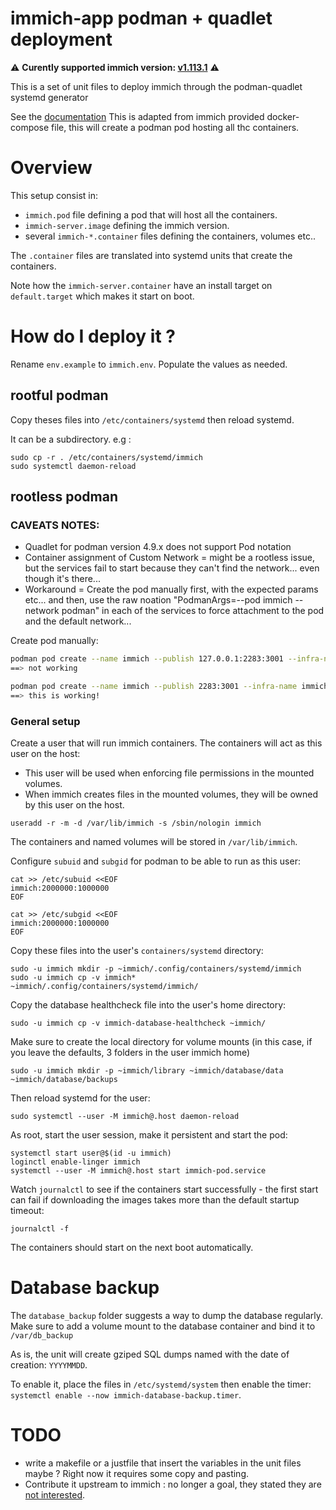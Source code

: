 # immich-app podman + quadlet deployment

⚠️ **Curently supported immich version: [v1.113.1](https://github.com/immich-app/immich/releases/tag/v1.113.1)** ⚠️


This is a set of unit files to deploy immich through the podman-quadlet systemd generator

See the [documentation](https://docs.podman.io/en/latest/markdown/podman-systemd.unit.5.html)
This is adapted from immich provided docker-compose file, this will create a podman pod hosting all thc containers.

# Overview

This setup consist in:
 - `immich.pod` file defining a pod that will host all the containers.
 - `immich-server.image` defining the immich version.
 - several `immich-*.container` files defining the containers, volumes etc..
 
The `.container` files are translated into systemd units that create the containers. 

Note how the `immich-server.container` have an install target on `default.target` which makes it start on boot. 

# How do I deploy it ?

Rename `env.example` to `immich.env`. Populate the values as needed.

## rootful podman

Copy theses files into `/etc/containers/systemd` then reload systemd. 

It can be a subdirectory. e.g : 
```
sudo cp -r . /etc/containers/systemd/immich
sudo systemctl daemon-reload
```

## rootless podman

### CAVEATS NOTES:
 - Quadlet for podman version 4.9.x does not support Pod notation
 - Container assignment of Custom Network = might be a rootless issue, but the services fail to start because they can't find the network... even though it's there...
 - Workaround = Create the pod manually first, with the expected params etc... and then, use the raw noation "PodmanArgs=--pod immich --network podman" in each of the services to force attachment to the pod and the default network...

Create pod manually:

```sh
podman pod create --name immich --publish 127.0.0.1:2283:3001 --infra-name immich-pod --security-opt label=level:s0:c80
==> not working

podman pod create --name immich --publish 2283:3001 --infra-name immich-pod --security-opt label=level:s0:c80
==> this is working!
```

### General setup

Create a user that will run immich containers.
The containers will act as this user on the host:
- This user will be used when enforcing file permissions in the mounted volumes.
- When immich creates files in the mounted volumes, they will be owned by this user on the host.

```
useradd -r -m -d /var/lib/immich -s /sbin/nologin immich
```
The containers and named volumes will be stored in `/var/lib/immich`.

Configure `subuid` and `subgid` for podman to be able to run as this user:
```
cat >> /etc/subuid <<EOF
immich:2000000:1000000
EOF

cat >> /etc/subgid <<EOF
immich:2000000:1000000
EOF
```

Copy these files into the user's `containers/systemd` directory:
```
sudo -u immich mkdir -p ~immich/.config/containers/systemd/immich
sudo -u immich cp -v immich* ~immich/.config/containers/systemd/immich/
```

Copy the database healthcheck file into the user's home directory:
```
sudo -u immich cp -v immich-database-healthcheck ~immich/
```

Make sure to create the local directory for volume mounts (in this case, if you leave the defaults, 3 folders in the user immich home)
```
sudo -u immich mkdir -p ~immich/library ~immich/database/data ~immich/database/backups
```

Then reload systemd for the user:
```
sudo systemctl --user -M immich@.host daemon-reload
```

As root, start the user session, make it persistent and start the pod:
```
systemctl start user@$(id -u immich)
loginctl enable-linger immich
systemctl --user -M immich@.host start immich-pod.service
```

Watch `journalctl` to see if the containers start successfully -
the first start can fail if downloading the images takes more than the default startup timeout:
```
journalctl -f
```

The containers should start on the next boot automatically.

# Database backup

The `database_backup` folder suggests a way to dump the database regularly. Make sure to add a volume mount to the 
database container and bind it to `/var/db_backup`

As is, the unit will create gziped SQL dumps named with the date of creation: `YYYYMMDD`.

To enable it, place the files in `/etc/systemd/system` then enable the timer: `systemctl enable --now immich-database-backup.timer`.

# TODO 
- write a makefile or a justfile that insert the variables in the unit files maybe ? Right now it requires some copy and pasting.
- Contribute it upstream to immich : no longer a goal, they stated they are [not interested](https://github.com/immich-app/immich/discussions/7977).
